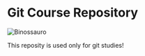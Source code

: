 # Git Course Repository

![Binossauro](./Binossauro.png)

This reposity is used only for git studies!
